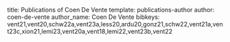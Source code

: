 title: Publications of Coen De Vente
template: publications-author
author: coen-de-vente
author_name: Coen De Vente
bibkeys: vent21,vent20,schw22a,vent23a,less20,ardu20,gonz21,schw22,vent21a,vent23c,xion21,lemi23,vent20a,vent18,lemi22,vent23b,vent22